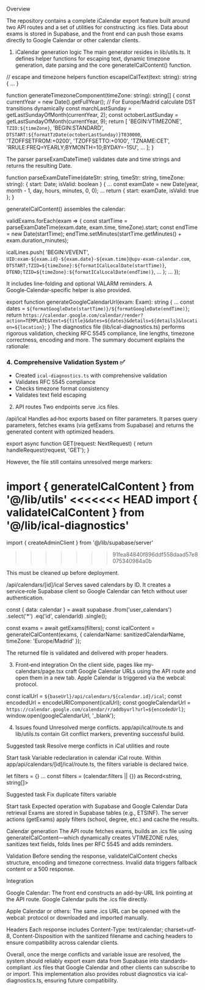 Overview

The repository contains a complete iCalendar export feature built around two API routes and a set of utilities for constructing .ics files. Data about exams is stored in Supabase, and the front end can push those exams directly to Google Calendar or other calendar clients.

1. iCalendar generation logic
   The main generator resides in lib/utils.ts. It defines helper functions for escaping text, dynamic timezone generation, date parsing and the core generateICalContent() function.

// escape and timezone helpers
function escapeICalText(text: string): string { ... }

function generateTimezoneComponent(timeZone: string): string[] {
const currentYear = new Date().getFullYear();
// For Europe/Madrid calculate DST transitions dynamically
const marchLastSunday = getLastSundayOfMonth(currentYear, 2);
const octoberLastSunday = getLastSundayOfMonth(currentYear, 9);
return [
'BEGIN:VTIMEZONE',
`TZID:${timeZone}`,
'BEGIN:STANDARD',
`DTSTART:${formatTzDate(octoberLastSunday)}T030000`,
'TZOFFSETFROM:+0200',
'TZOFFSETTO:+0100',
'TZNAME:CET',
'RRULE:FREQ=YEARLY;BYMONTH=10;BYDAY=-1SU',
...
];
}

The parser parseExamDateTime() validates date and time strings and returns the resulting Date.

function parseExamDateTime(dateStr: string, timeStr: string, timeZone: string): { start: Date; isValid: boolean } {
...
const examDate = new Date(year, month - 1, day, hours, minutes, 0, 0);
...
return { start: examDate, isValid: true };
}

generateICalContent() assembles the calendar:

validExams.forEach(exam => {
const startTime = parseExamDateTime(exam.date, exam.time, timeZone).start;
const endTime = new Date(startTime);
endTime.setMinutes(startTime.getMinutes() + exam.duration_minutes);

icalLines.push(
'BEGIN:VEVENT',
`UID:exam-${exam.id}-${exam.date}-${exam.time}@upv-exam-calendar.com`,
`DTSTART;TZID=${timeZone}:${formatICalLocalDate(startTime)}`,
`DTEND;TZID=${timeZone}:${formatICalLocalDate(endTime)}`,
...
);
...
});

It includes line-folding and optional VALARM reminders. A Google‑Calendar‑specific helper is also provided.

export function generateGoogleCalendarUrl(exam: Exam): string {
...
const dates = `${formatGoogleDate(startTime)}/${formatGoogleDate(endTime)}`;
return `https://calendar.google.com/calendar/render?action=TEMPLATE&text=${title}&dates=${dates}&details=${details}&location=${location}`;
}
The diagnostics file (lib/ical-diagnostics.ts) performs rigorous validation, checking RFC 5545 compliance, line lengths, timezone correctness, encoding and more. The summary document explains the rationale:

### 4. Comprehensive Validation System ✅

- Created `ical-diagnostics.ts` with comprehensive validation
- Validates RFC 5545 compliance
- Checks timezone format consistency
- Validates text field escaping

2. API routes
   Two endpoints serve .ics files.

/api/ical
Handles ad‑hoc exports based on filter parameters. It parses query parameters, fetches exams (via getExams from Supabase) and returns the generated content with optimized headers.

export async function GET(request: NextRequest) {
return handleRequest(request, 'GET');
}

However, the file still contains unresolved merge markers:

import { generateICalContent } from '@/lib/utils'
<<<<<<< HEAD
import { validateICalContent } from '@/lib/ical-diagnostics'
=======
import { createAdminClient } from '@/lib/supabase/server'

> > > > > > > 91fea84840f896ddf558daad57e8075340984a0b

This must be cleaned up before deployment.

/api/calendars/[id]/ical
Serves saved calendars by ID. It creates a service‑role Supabase client so Google Calendar can fetch without user authentication.

const { data: calendar } = await supabase
.from('user_calendars')
.select('\*')
.eq('id', calendarId)
.single();

const exams = await getExams(filters);
const icalContent = generateICalContent(exams, { calendarName: sanitizedCalendarName, timeZone: 'Europe/Madrid' });

The returned file is validated and delivered with proper headers.

3. Front‑end integration
   On the client side, pages like my-calendars/page.tsx craft Google Calendar URLs using the API route and open them in a new tab. Apple Calendar is triggered via the webcal: protocol.

const icalUrl = `${baseUrl}/api/calendars/${calendar.id}/ical`;
const encodedUrl = encodeURIComponent(icalUrl);
const googleCalendarUrl = `https://calendar.google.com/calendar/r/addbyurl?url=${encodedUrl}`;
window.open(googleCalendarUrl, '\_blank');

4. Issues found
   Unresolved merge conflicts.
   app/api/ical/route.ts and lib/utils.ts contain Git conflict markers, preventing successful build.

Suggested task
Resolve merge conflicts in iCal utilities and route

Start task
Variable redeclaration in calendar iCal route.
Within app/api/calendars/[id]/ical/route.ts, the filters variable is declared twice.

let filters = {}
...
const filters = (calendar.filters || {}) as Record<string, string[]>

Suggested task
Fix duplicate filters variable

Start task
Expected operation with Supabase and Google Calendar
Data retrieval
Exams are stored in Supabase tables (e.g., ETSINF). The server actions (getExams) apply filters (school, degree, etc.) and cache the results.

Calendar generation
The API route fetches exams, builds an .ics file using generateICalContent—which dynamically creates VTIMEZONE rules, sanitizes text fields, folds lines per RFC 5545 and adds reminders.

Validation
Before sending the response, validateICalContent checks structure, encoding and timezone correctness. Invalid data triggers fallback content or a 500 response.

Integration

Google Calendar: The front end constructs an add-by-URL link pointing at the API route. Google Calendar pulls the .ics file directly.

Apple Calendar or others: The same .ics URL can be opened with the webcal: protocol or downloaded and imported manually.

Headers
Each response includes Content-Type: text/calendar; charset=utf-8, Content-Disposition with the sanitized filename and caching headers to ensure compatibility across calendar clients.

Overall, once the merge conflicts and variable issue are resolved, the system should reliably export exam data from Supabase into standards-compliant .ics files that Google Calendar and other clients can subscribe to or import. This implementation also provides robust diagnostics via ical-diagnostics.ts, ensuring future compatibility.
